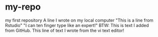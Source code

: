 # my-repo
my first repository
A line I wrote on my local computer
"This is a line from Rstudio"
"I can ten finger type like an expert!"
BTW: This is text I added from GitHub. 
This line of text I wrote from the vi text editor!
